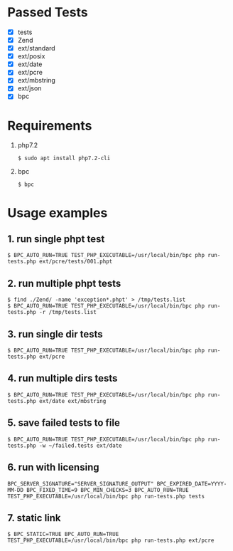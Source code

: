 # Passed Tests

- [x] tests
- [x] Zend
- [x] ext/standard
- [x] ext/posix
- [x] ext/date
- [x] ext/pcre
- [x] ext/mbstring
- [x] ext/json
- [x] bpc

# Requirements

1. php7.2

    ```shell
    $ sudo apt install php7.2-cli
    ```

2. bpc

    ```shell
    $ bpc
    ```

# Usage examples

## 1. run single phpt test

```shell
$ BPC_AUTO_RUN=TRUE TEST_PHP_EXECUTABLE=/usr/local/bin/bpc php run-tests.php ext/pcre/tests/001.phpt
```

## 2. run multiple phpt tests

```shell
$ find ./Zend/ -name 'exception*.phpt' > /tmp/tests.list
$ BPC_AUTO_RUN=TRUE TEST_PHP_EXECUTABLE=/usr/local/bin/bpc php run-tests.php -r /tmp/tests.list
```

## 3. run single dir tests

```shell
$ BPC_AUTO_RUN=TRUE TEST_PHP_EXECUTABLE=/usr/local/bin/bpc php run-tests.php ext/pcre
```

## 4. run multiple dirs tests

```shell
$ BPC_AUTO_RUN=TRUE TEST_PHP_EXECUTABLE=/usr/local/bin/bpc php run-tests.php ext/date ext/mbstring
```

## 5. save failed tests to file

```shell
$ BPC_AUTO_RUN=TRUE TEST_PHP_EXECUTABLE=/usr/local/bin/bpc php run-tests.php -w ~/failed.tests ext/date
```

## 6. run with licensing

```shell
BPC_SERVER_SIGNATURE="SERVER_SIGNATURE_OUTPUT" BPC_EXPIRED_DATE=YYYY-MM-DD BPC_FIXED_TIME=9 BPC_MIN_CHECKS=3 BPC_AUTO_RUN=TRUE TEST_PHP_EXECUTABLE=/usr/local/bin/bpc php run-tests.php tests
```

## 7. static link

```shell
$ BPC_STATIC=TRUE BPC_AUTO_RUN=TRUE TEST_PHP_EXECUTABLE=/usr/local/bin/bpc php run-tests.php ext/pcre
```

